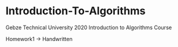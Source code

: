 # Introduction-To-Algorithms
Gebze Technical University 2020 Introduction to Algorithms Course

Homework1 -> Handwritten
